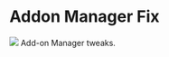 # Addon Manager Fix
<img src="https://github.com/srazzano/Images/blob/master/amf.png"/>
Add-on Manager tweaks.
